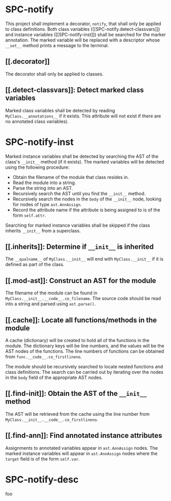 # SPC-notify
This project shall implement a decorator, `notify`, that shall only be applied to class definitions. Both class variables ([[SPC-notify.detect-classvars]]) and instance variables ([[SPC-notify-inst]]) shall be searched for the marker annotation. The marked variable will be replaced with a descriptor whose `__set__` method prints a message to the terminal.

## [[.decorator]]
The decorator shall only be applied to classes.

## [[.detect-classvars]]: Detect marked class variables
Marked class variables shall be detected by reading `MyClass.__annotations__` if it exists. This attribute will not exist if there are no annotated class variables).

# SPC-notify-inst
Marked instance variables shall be detected by searching the AST of the class's `__init__` method (if it exists). The marked variables will be detected using the following procedure:
- Obtain the filename of the module that class resides in.
- Read the module into a string.
- Parse the string into an AST.
- Recursively search the AST until you find the `__init__` method.
- Recursively search the nodes in the `body` of the `__init__` node, looking for nodes of type `ast.AnnAssign`.
- Record the attribute name if the attribute is being assigned to is of the form `self.attr`.

Searching for marked instance variables shall be skipped if the class inherits `__init__` from a superclass.

## [[.inherits]]: Determine if `__init__` is inherited
The `__qualname__` of `MyClass.__init__` will end with `MyClass.__init__` if it is defined as part of the class.

## [[.mod-ast]]: Construct an AST for the module
The filename of the module can be found in `MyClass.__init__.__code__.co_filename`. The source code should be read into a string and parsed using `ast.parse()`.

## [[.cache]]: Locate all functions/methods in the module
A cache (dictionary) will be created to hold all of the functions in the module. The dictionary keys will be line numbers, and the values will be the AST nodes of the functions. The line numbers of functions can be obtained from `func.__code__.co_firstlineno`.

The module should be recursively searched to locate nested functions and class definitions. The search can be carried out by iterating over the nodes in the `body` field of the appropriate AST nodes.

## [[.find-init]]: Obtain the AST of the `__init__` method
The AST will be retrieved from the cache using the line number from `MyClass.__init__.__code__.co_firstlineno`.

## [[.find-ann]]: Find annotated instance attributes
Assignments to annotated variables appear in `ast.AnnAssign` nodes. The marked instance variables will appear in `ast.AnnAssign` nodes where the `target` field is of the form `self.var`.

# SPC-notify-desc
foo

